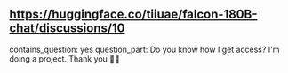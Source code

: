 ## https://huggingface.co/tiiuae/falcon-180B-chat/discussions/10

contains_question: yes
question_part: Do you know how I get access? I'm doing a project. Thank you 👀👀